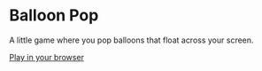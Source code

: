 # Balloon Pop

A little game where you pop balloons that float across your screen.

[Play in your browser](https://chriso.us/balloons)
